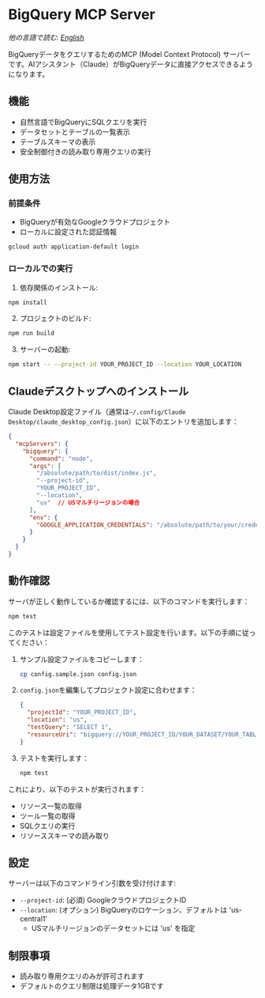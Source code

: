 # BigQuery MCP Server

*他の言語で読む: [English](README.md)*

BigQueryデータをクエリするためのMCP (Model Context Protocol) サーバーです。AIアシスタント（Claude）がBigQueryデータに直接アクセスできるようになります。

## 機能

- 自然言語でBigQueryにSQLクエリを実行
- データセットとテーブルの一覧表示
- テーブルスキーマの表示
- 安全制御付きの読み取り専用クエリの実行

## 使用方法

### 前提条件

- BigQueryが有効なGoogleクラウドプロジェクト
- ローカルに設定された認証情報

```bash
gcloud auth application-default login
```

### ローカルでの実行

1. 依存関係のインストール:

```bash
npm install
```

2. プロジェクトのビルド:

```bash
npm run build
```

3. サーバーの起動:

```bash
npm start -- --project-id YOUR_PROJECT_ID --location YOUR_LOCATION
```

## Claudeデスクトップへのインストール

Claude Desktop設定ファイル（通常は`~/.config/Claude Desktop/claude_desktop_config.json`）に以下のエントリを追加します：

```json
{
  "mcpServers": {
    "bigquery": {
      "command": "node",
      "args": [
        "/absolute/path/to/dist/index.js",
        "--project-id",
        "YOUR_PROJECT_ID",
        "--location",
        "us"  // USマルチリージョンの場合
      ],
      "env": {
        "GOOGLE_APPLICATION_CREDENTIALS": "/absolute/path/to/your/credentials.json"
      }
    }
  }
}
```

## 動作確認

サーバが正しく動作しているか確認するには、以下のコマンドを実行します：

```bash
npm test
```

このテストは設定ファイルを使用してテスト設定を行います。以下の手順に従ってください：

1. サンプル設定ファイルをコピーします：
   ```bash
   cp config.sample.json config.json
   ```

2. `config.json`を編集してプロジェクト設定に合わせます：
   ```json
   {
     "projectId": "YOUR_PROJECT_ID",
     "location": "us",
     "testQuery": "SELECT 1",
     "resourceUri": "bigquery://YOUR_PROJECT_ID/YOUR_DATASET/YOUR_TABLE/schema"
   }
   ```

3. テストを実行します：
   ```bash
   npm test
   ```

これにより、以下のテストが実行されます：

- リソース一覧の取得
- ツール一覧の取得
- SQLクエリの実行
- リソーススキーマの読み取り

## 設定

サーバーは以下のコマンドライン引数を受け付けます:

- `--project-id`: (必須) GoogleクラウドプロジェクトID
- `--location`: (オプション) BigQueryのロケーション、デフォルトは 'us-central1'
  - USマルチリージョンのデータセットには 'us' を指定

## 制限事項

- 読み取り専用クエリのみが許可されます
- デフォルトのクエリ制限は処理データ1GBです
